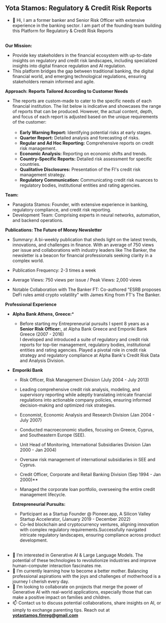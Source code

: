 ## Yota Stamos: Regulatory & Credit Risk Reports

- 👋 Hi, I am a former banker and Senior Risk Officer with extensive experience in the banking sector. I am part of the founding team building this Platform for Regulatory & Credit Risk Reports<br><br>

**Our Mission:**
* Provide key stakeholders in the financial ecosystem with up-to-date insights on regulatory and credit risk landscapes, including specialized insights into digital finance regulation and AI regulation.
* This platform bridges the gap between traditional banking, the digital financial world, and emerging technological regulations, ensuring stakeholders remain informed and agile.<br>


**Approach: Reports Tailored According to Customer Needs**
* The reports are custom-made to cater to the specific needs of each financial institution. The list below is indicative and showcases the range of reports that can be produced. However, the actual content, depth, and focus of each report is adjusted based on the unique requirements of the customer:<br><br>
  * **Early Warning Report:** Identifying potential risks at early stages.
  * **Quarter Report:** Detailed analysis and forecasting of risks.
  * **Regular and Ad Hoc Reporting:** Comprehensive reports on credit risk management.
  * **Economic Analysis:** Reporting on economic shifts and trends.
  * **Country-Specific Reports:** Detailed risk assessment for specific countries.
  * **Qualitative Disclosures:** Presentation of the FI's credit risk management strategy.
  * **Regulatory Communication:** Communicating credit risk nuances to regulatory bodies, institutional entities and rating agencies.<br>

**Team:**
* Panagiota Stamos: Founder, with extensive experience in banking, regulatory compliance, and credit risk reporting.
* Development Team: Comprising experts in neural networks, automation, and backend operations.<br>


**Publications: The Future of Money Newsletter** <br>

* Summary: A bi-weekly publication that sheds light on the latest trends, innovations, and challenges in finance. With an average of 750 views per issue and collaborations with industry leaders like The Banker, the newsletter is a beacon for financial professionals seeking clarity in a complex world.<br>

* Publication Frequency: 2-3 times a week<br>
* Average Views: 750 views per issue / Peak Views: 2,000 views <br>

* Notable Collaboration with The Banker FT: Co-authored "ESRB proposes DeFi rules amid crypto volatility" with James King from FT's The Banker.<br>

**Professional Experience**
* **Alpha Bank Athens, Greece:***
  * Before starting my Entrepreneurial pursuits I spent 8 years as a **Senior Risk Officer:**, at Alpha Bank Greece and Emporiki Bank Greece (2007 - 2016) <br>I developed and introduced a suite of regulatory and credit risk reports for top-tier management, regulatory bodies, institutional entities and rating agencies. Played a pivotal role in credit risk strategy and regulatory compliance at Alpha Bank's Credit Risk Data and Analysis Division.<br>

* **Emporiki Bank**
  * Risk Officer, Risk Management Division (July 2004 - July 2013)
  * Leading comprehensive credit risk analysis, modeling, and supervisory reporting while adeptly translating intricate financial
    regulations into actionable company policies, ensuring informed decision-making and optimized risk strategies.
    
  * Economist, Economic Analysis and Research Division (Jan 2004 - July 2007)
  * Conducted macroeconomic studies, focusing on Greece, Cyprus, and Southeastern Europe (SEE).

  * Unit Head of Monitoring, International Subsidiaries Division (Jan 2000 - Jan 2004)
  * Oversaw risk management of international subsidiaries in SEE and Cyprus.

  * Credit Officer, Corporate and Retail Banking Division (Sep 1994 - Jan 2000)**
  * Managed the corporate loan portfolio, overseeing the entire credit management lifecycle.
 
  **Entrepreneurial Pursuits:** <br>
  * Participant as a Startup Founder @ Pioneer.app, A Silicon Valley Startup Accelerator, (January 2019 - December 2022)
  * Co-led blockchain and cryptocurrency ventures, aligning innovation with complex regulatory 
    requirements.Successfully navigated intricate regulatory landscapes, ensuring compliance across 
    product development.<br><br>

- 👀 I’m interested in Generative AI & Large Language Models. The potential of these technologies to revolutionize industries and improve human-computer interaction fascinates me.
- 🌱 I’m currently learning  how to become a better mother. Balancing professional aspirations with the joys and challenges of motherhood is a journey I cherish every day.
- 💞️ I’m looking to collaborate on projects that merge the power of Generative AI with real-world applications, especially those that can make a positive impact on families and children.
- 📫 Contact us to discuss potential collaborations, share insights on AI, or simply to exchange parenting tips. Reach out at **yotastamos.finreg@gmail.com**

<!---
YotaStamos/YotaStamos is a ✨ special ✨ repository because its `README.md` (this file) appears on your GitHub profile.
You can click the Preview link to take a look at your changes.
--->
